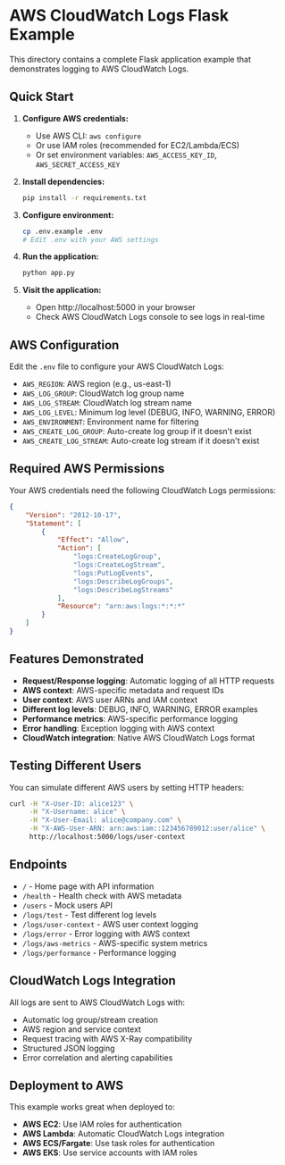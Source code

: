 # AWS CloudWatch Logs Flask Example

This directory contains a complete Flask application example that demonstrates logging to AWS CloudWatch Logs.

## Quick Start

1. **Configure AWS credentials:**
   - Use AWS CLI: `aws configure`
   - Or use IAM roles (recommended for EC2/Lambda/ECS)
   - Or set environment variables: `AWS_ACCESS_KEY_ID`, `AWS_SECRET_ACCESS_KEY`

2. **Install dependencies:**
   ```bash
   pip install -r requirements.txt
   ```

3. **Configure environment:**
   ```bash
   cp .env.example .env
   # Edit .env with your AWS settings
   ```

4. **Run the application:**
   ```bash
   python app.py
   ```

5. **Visit the application:**
   - Open http://localhost:5000 in your browser
   - Check AWS CloudWatch Logs console to see logs in real-time

## AWS Configuration

Edit the `.env` file to configure your AWS CloudWatch Logs:

- `AWS_REGION`: AWS region (e.g., us-east-1)
- `AWS_LOG_GROUP`: CloudWatch log group name
- `AWS_LOG_STREAM`: CloudWatch log stream name
- `AWS_LOG_LEVEL`: Minimum log level (DEBUG, INFO, WARNING, ERROR)
- `AWS_ENVIRONMENT`: Environment name for filtering
- `AWS_CREATE_LOG_GROUP`: Auto-create log group if it doesn't exist
- `AWS_CREATE_LOG_STREAM`: Auto-create log stream if it doesn't exist

## Required AWS Permissions

Your AWS credentials need the following CloudWatch Logs permissions:

```json
{
    "Version": "2012-10-17",
    "Statement": [
        {
            "Effect": "Allow",
            "Action": [
                "logs:CreateLogGroup",
                "logs:CreateLogStream",
                "logs:PutLogEvents",
                "logs:DescribeLogGroups",
                "logs:DescribeLogStreams"
            ],
            "Resource": "arn:aws:logs:*:*:*"
        }
    ]
}
```

## Features Demonstrated

- **Request/Response logging**: Automatic logging of all HTTP requests
- **AWS context**: AWS-specific metadata and request IDs
- **User context**: AWS user ARNs and IAM context
- **Different log levels**: DEBUG, INFO, WARNING, ERROR examples
- **Performance metrics**: AWS-specific performance logging
- **Error handling**: Exception logging with AWS context
- **CloudWatch integration**: Native AWS CloudWatch Logs format

## Testing Different Users

You can simulate different AWS users by setting HTTP headers:

```bash
curl -H "X-User-ID: alice123" \
     -H "X-Username: alice" \
     -H "X-User-Email: alice@company.com" \
     -H "X-AWS-User-ARN: arn:aws:iam::123456789012:user/alice" \
     http://localhost:5000/logs/user-context
```

## Endpoints

- `/` - Home page with API information
- `/health` - Health check with AWS metadata
- `/users` - Mock users API
- `/logs/test` - Test different log levels
- `/logs/user-context` - AWS user context logging
- `/logs/error` - Error logging with AWS context
- `/logs/aws-metrics` - AWS-specific system metrics
- `/logs/performance` - Performance logging

## CloudWatch Logs Integration

All logs are sent to AWS CloudWatch Logs with:
- Automatic log group/stream creation
- AWS region and service context
- Request tracing with AWS X-Ray compatibility
- Structured JSON logging
- Error correlation and alerting capabilities

## Deployment to AWS

This example works great when deployed to:
- **AWS EC2**: Use IAM roles for authentication
- **AWS Lambda**: Automatic CloudWatch Logs integration
- **AWS ECS/Fargate**: Use task roles for authentication
- **AWS EKS**: Use service accounts with IAM roles
